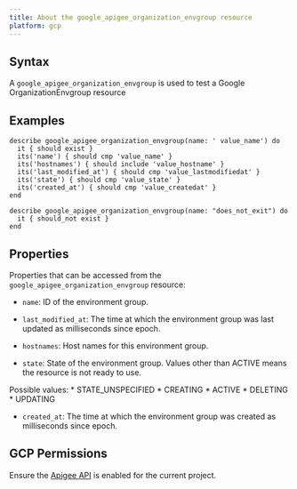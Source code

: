 ```yaml
---
title: About the google_apigee_organization_envgroup resource
platform: gcp
---
```


## Syntax

A `google_apigee_organization_envgroup` is used to test a Google OrganizationEnvgroup resource

## Examples

```
describe google_apigee_organization_envgroup(name: ' value_name') do
  it { should exist }
  its('name') { should cmp 'value_name' }
  its('hostnames') { should include 'value_hostname' }
  its('last_modified_at') { should cmp 'value_lastmodifiedat' }
  its('state') { should cmp 'value_state' }
  its('created_at') { should cmp 'value_createdat' }
end

describe google_apigee_organization_envgroup(name: "does_not_exit") do
  it { should_not exist }
end
```

## Properties

Properties that can be accessed from the `google_apigee_organization_envgroup` resource:

  * `name`: ID of the environment group.

  * `last_modified_at`: The time at which the environment group was last updated as milliseconds since epoch.

  * `hostnames`: Host names for this environment group.

  * `state`: State of the environment group. Values other than ACTIVE means the resource is not ready to use.

  Possible values:
    * STATE_UNSPECIFIED
    * CREATING
    * ACTIVE
    * DELETING
    * UPDATING

  * `created_at`: The time at which the environment group was created as milliseconds since epoch.

## GCP Permissions

Ensure the [Apigee API](https://console.cloud.google.com/apis/library/apigee.googleapis.com/) is enabled for the current project.
